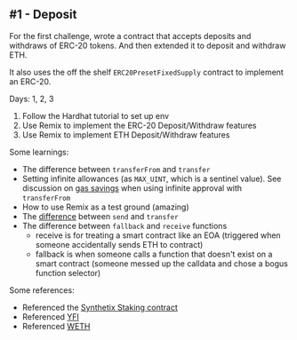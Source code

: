 ## #1 - Deposit

For the first challenge, wrote a contract that accepts deposits and withdraws of ERC-20 tokens. And then extended it to deposit and withdraw ETH.

It also uses the off the shelf `ERC20PresetFixedSupply` contract to implement an ERC-20.

Days: 1, 2, 3

1. Follow the Hardhat tutorial to set up env
2. Use Remix to implement the ERC-20 Deposit/Withdraw features
3. Use Remix to implement ETH Deposit/Withdraw features

Some learnings:

- The difference between `transferFrom` and `transfer`
- Setting infinite allowances (as `MAX_UINT`, which is a sentinel value). See discussion on [gas savings](https://github.com/ethereum/EIPs/issues/717) when using infinite approval with `transferFrom`
- How to use Remix as a test ground (amazing)
- The [difference](https://solidity-by-example.org/sending-ether/) between `send` and `transfer`
- The difference between `fallback` and `receive` functions
  - receive is for treating a smart contract like an EOA (triggered when someone accidentally sends ETH to contract)
  - fallback is when someone calls a function that doesn't exist on a smart contract (someone messed up the calldata and chose a bogus function selector)

Some references:

- Referenced the [Synthetix Staking contract](https://github.com/Synthetixio/synthetix/blob/v2.45.2/contracts/StakingRewards.sol)
- Referenced [YFI](https://etherscan.io/address/0x0bc529c00c6401aef6d220be8c6ea1667f6ad93e#code)
- Referenced [WETH](https://etherscan.io/address/0xc02aaa39b223fe8d0a0e5c4f27ead9083c756cc2#code)
